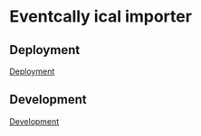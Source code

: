 # Eventcally ical importer

## Deployment

[Deployment](doc/deployment.md)

## Development

[Development](doc/development.md)
